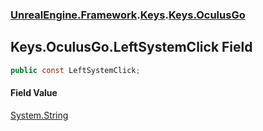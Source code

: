 ### [UnrealEngine.Framework](./UnrealEngine-Framework.md 'UnrealEngine.Framework').[Keys](./Keys.md 'UnrealEngine.Framework.Keys').[Keys.OculusGo](./Keys-OculusGo.md 'UnrealEngine.Framework.Keys.OculusGo')
## Keys.OculusGo.LeftSystemClick Field
  
```csharp
public const LeftSystemClick;
```
#### Field Value
[System.String](https://docs.microsoft.com/en-us/dotnet/api/System.String 'System.String')  
